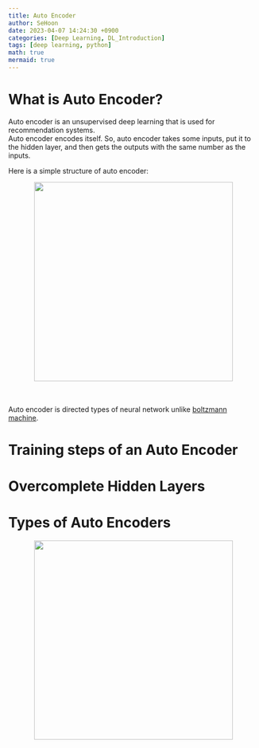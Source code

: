 ```yaml
---
title: Auto Encoder
author: SeHoon
date: 2023-04-07 14:24:30 +0900
categories: [Deep Learning, DL_Introduction]
tags: [deep learning, python]
math: true
mermaid: true
---
```



# What is Auto Encoder?
Auto encoder is an unsupervised deep learning that is used for recommendation systems.<br>
Auto encoder encodes itself. So, auto encoder takes some inputs, put it to the hidden layer, and then gets the outputs with the same number as the inputs.<br>

Here is a simple structure of auto encoder:
<center>
<img src="https://user-images.githubusercontent.com/28240052/232176425-4140165a-ac3e-4d9c-8357-795a847c33a0.png" width=400>
</center>
<br><br>

Auto encoder is directed types of neural network unlike [boltzmann machine](https://csh970605.github.io/posts/Boltzmann_Machine/).<br>

# Training steps of an Auto Encoder
# Overcomplete Hidden Layers
# Types of Auto Encoders




<center>
<img src="" width=400>
</center>
<br><br>